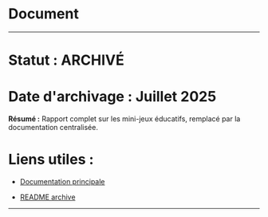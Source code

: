 # Document
---
# **Statut : ARCHIVÉ**
# **Date d'archivage : Juillet 2025**
**Résumé :** Rapport complet sur les mini-jeux éducatifs, remplacé par la documentation centralisée.

# **Liens utiles :**


- [Documentation principale](../docs/README.md)



- [README archive](../docs/archive/README_ARCHIVE.md)


---
